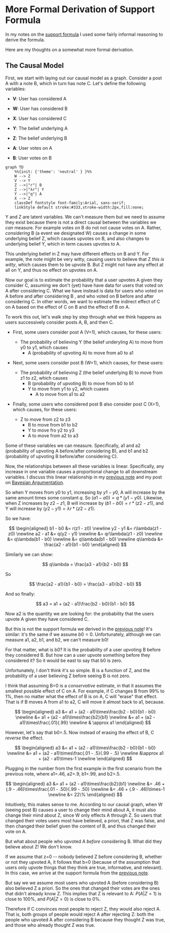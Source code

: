 # More Formal Derivation of Support Formula

In my notes on the [support formula](2024-03-01-support-formula.md) I used some fairly informal reasoning to derive the formula.

Here are my thoughts on a somewhat more formal derivation.

## The Causal Model

First, we start with laying out our causal model as a graph. Consider a post A with a note B, which in turn has note C. Let's define the following variables:

- **V**: User has considered A
- **W**: User has considered B
- **X**: User has considered C

- **Y**: The belief underlying A
- **Z**: The belief underlying B

- **A**: User votes on A
- **B**: User votes on B


```mermaid
graph TD
    %%{init: {'theme': 'neutral' } }%%
    W --> Z
    V --> Y
    Z -->|"r"| B
    Z -->|"λr"| Y
    Y -->|"q"| A
    X --> Z
    classDef fontstyle font-family:Arial, sans-serif;
    linkStyle default stroke:#333,stroke-width:2px,fill:none;
```


Y and Z are latent variables. We can't measure them but we need to assume they exist because there is not a direct causal between the variables we *can* measure. For example votes on B do not not cause votes on A. Rather, *considering* B (a event we designated W) causes a change in some underlying belief Z, which causes upvotes on B, and also changes to underlying belief Y, which in term causes upvotes to A.

This underlying belief in Z may have different effects on B and Y. For example, the note might be very witty, causing users to believe that Z *this is witty*, which causes them to be upvote B. But Z might not have any effect at all on Y, and thus no effect on upvotes on A.

Now our goal is to estimate the probability that a user upvotes A given they consider C, assuming we don't (yet) have have data for users that voted on A after considering C. What we have instead is data for users who voted on A before and after considering B , and who voted on B before and after considering C. In other words, we want to estimate the indirect effect of C on A based on the effect of C on B and the effect of B on A.

To work this out, let's walk step by step through what we think happens as users successively consider posts A, B, and then C. 

- First, some users consider post A (V=1), which causes, for these users:
  - The probability of believing Y (the belief underyling A) to move from y0 to y1, which causes
    - A (probability of upvoting A) to move from a0 to a1

- Next, some users consider post B (W=1), which causes, for these users:
  - The probability of believing Z (the belief underlying B) to move from z1 to z2, which causes
    - B (probability of upvoting B) to move from b0 to b1
    - Y to move from y1 to y2, which cuases
      - A to move from a1 to a2

- Finally, some users who considered post B also consider post C (X=1), which causes, for these users:
  - Z to move from z2 to z3
    - B to move from b1 to b2
    - Y to move fro y2 to y3
    - A to move from a2 to a3

Some of these variables we can measure. Specifically, a1 and a2 (probability of upvoting A before/after considering B), and b1 and b2 (probability of upvoting B before/after considering C). 

Now, the relationships between all these variables is linear. Specifically, any increase in one variable causes a proportional change to all downstream variables. I discuss this linear relationship in my [previous note](2024-03-01-support-formula.md) and my post on [Bayesian Argumentation](https://jonathanwarden.com/bayesian-argumentation/).

So when Y moves from y0 to y1, increasing by $y1-y0$, A will increase by the same amount times some constant $q$. So $(a1-a0) = q*(y1-y0)$. Likewise, when Z increases by $z2 - z1$, B will increase by $(b1-b0)=r*(z2-z1)$, and Y will increase by $(y2-y1) =λr*(z2-z1)$.

So we have:

$$
\begin{aligned}
    b1 - b0 &= r(z1 - z0)  \newline
    y2 - y1 &= r\lambda(z1 - z0) \newline
    a2 - a1 &= q(y2 - y1)  \newline
            &= qr\lambda(z1 - z0) \newline
            &= q\lambda(b1 - b0) \newline
            &= q\lambda(b1 - b0) \newline
         q\lambda &= \frac{a2 - a1}{b1 - b0}
\end{aligned}
$$


Similarly we can show:

$$
    q\lambda = \frac{a3 - a1}{b2 - b0}
$$

So 

$$
  \frac{a2 - a1}{b1 - b0} = \frac{a3 - a1}{b2 - b0}
$$

And so finally:

$$
    a3 = a1 + (a2 - a1)\frac{b2 - b0}{b1 - b0}
$$

Now a2 is the quantity we are looking for: the probability that the users upvote A given they have considered C.

But this is not the support formula we derived in the [previous note](2024-03-01-support-formula.md)! It's similar: it's the same if we assume $b0=0$. Unfortunately, although we can measure a1, a2, b1, and b2, we can't measure b0! 

For that matter, what is b0? It is the probability of a user upvoting B before they considered B. But how can a user upvote something before they considered it? So it would be east to say that b0 is zero.

Unfortunately, I don't think it's so simple. B is a function of Z, and the probability of a user believing Z before seeing B is not zero.

I think that assuming B=0 is a *conservative* estimate, in that it assumes the smallest possible effect of C on A. For example, if C changes B from 99% to 1%, then no matter what the effect of B is on A, C will "erase" that effect. That is if B moves A from a1 to a2, C will move it almost back to a1, because. 

$$
\begin{aligned}
  a3  &= a1 + (a2 - a1)\times\frac{b2 - b0}{b1 - b0} \newline
      &= a1 + (a2 - a1)\times\frac{b2}{b1} \newline
      &= a1 + (a2 - a1)\times\frac{.01}{.99} \newline
      & \approx a1
\end{aligned}
$$

However, let's say that b0=.5. Now instead of erasing the effect of B, C *reverse* the effect.

$$
\begin{aligned}
  a3  &= a1 + (a2 - a1)\times\frac{b2 - b0}{b1 - b0} \newline
      &= a1 + (a2 - a1)\times\frac{.01 - .5}{.99 - .5} \newline
      &\approx a1 + (a2 - a1)\times-1 \newline
\end{aligned}
$$

Plugging in the number from the first example in the first scenario from the previous note, where a1=.46, a2=.9, b1=.99, and b2=.5. 

$$
\begin{aligned}
  a3  &= a1 + (a2 - a1)\times\frac{b2}{b1} \newline
      &= .46 + (.9 - .46)\times\frac{.01 - .50}{.99 - .50} \newline
      &= .46 + (.9 - .46)\times-1 \newline
      &= 22\%
\end{aligned}
$$

Intuitively, this makes sense to me. According to our causal graph, when W (seeing post B) causes a user to change their mind about A, it must also change their mind about Z, since W only effects A through Z. So users that changed their votes users most have believed, a priori, that Z was false, and then changed their belief given the content of B, and thus changed their vote on A.

But what about people who upvoted A *before* considering B. What did they believe about Z! We don't know. 

If we assume that z=0 -- nobody believed Z before considering B, whether or not they upvoted A, it follows that b=0 (because of the assumption that users only upvote things that they think are true, informative, and relevant). In this case, we arrive at the support formula from the [previous note](2024-03-01-support-formula.md).

But say we we assume most users who upvoted A (before considering B) also believed Z a priori. So the ones that changed their votes are the ones that didn't already know Z. This implies that Z is relevant to A: $P(A \vert Z=1)$ is close to 100%, and $P(A \vert Z=0)$ is close to 0%. 

Therefore if C convinces most people to reject Z, they would also reject A. That is, both groups of people would reject A after rejecting Z: both the people who upvoted A after considering B because they thought Z was true, and those who already thought Z was true.





